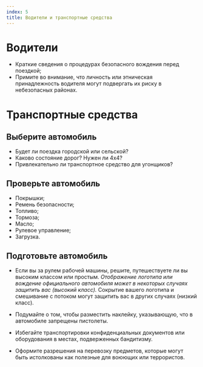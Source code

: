 ```yaml
---
index: 5
title: Водители и транспортные средства
---
```

# Водители

*   Краткие сведения о процедурах безопасного вождения перед поездкой;
*   Примите во внимание, что личность или этническая принадлежность водителя могут подвергать их риску в небезопасных районах.

# Транспортные средства

## Выберите автомобиль

*   Будет ли поездка городской или сельской?
*   Каково состояние дорог? Нужен ли 4х4?
*   Привлекательно ли транспортное средство для угонщиков?

## Проверьте автомобиль

*   Покрышки;
*   Ремень безопасности;
*   Топливо;
*   Тормоза;
*   Масло;
*   Рулевое управление;
*   Загрузка.

## Подготовьте автомобиль

*   Если вы за рулем рабочей машины, решите, путешествуете ли вы высоким классом или простым.
*Отображение логотипа или вождение официального автомобиля может в некоторых случаях защитить вас (высокий класс).* Сокрытие вашего логотипа и смешивание с потоком могут защитить вас в других случаях (низкий класс).

*   Подумайте о том, чтобы разместить наклейку, указывающую, что в автомобиле запрещены пистолеты.

*   Избегайте транспортировки конфиденциальных документов или оборудования в местах, подверженных бандитизму.

*   Оформите разрешения на перевозку предметов, которые могут быть истолкованы как полезные для воюющих или террористов.

